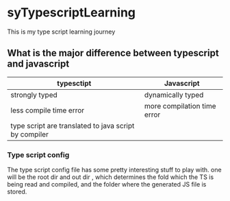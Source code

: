 # syTypescriptLearning

This is my type script learning journey

## What is the major difference between typescript and javascript

| typesctipt                                            | Javascript                  |
| ----------------------------------------------------- | --------------------------- |
| strongly typed                                        | dynamically typed           |
| less compile time error                               | more compilation time error |
| type script are translated to java script by compiler |                             |

### Type script config

The type script config file has some pretty interesting stuff to play with. one will be the root dir and out dir , which determines the fold which the TS is being read and compiled, and the folder where the generated JS file is stored.
